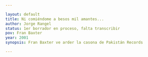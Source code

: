 ```yaml
---

layout: default
title: Ni comiéndome a besos mil amantes...
author: Jorge Rangel
status: 1er borrador en proceso, falta transcribir
pov: Fran Baxter
year: 2001
synopsis: Fran Baxter ve arder la casona de Pakistán Records

---
```


